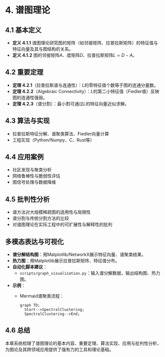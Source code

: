 # 4. 谱图理论

## 4.1 基本定义

- **定义 4.1.1** 谱图理论研究图的矩阵（如邻接矩阵、拉普拉斯矩阵）的特征值与特征向量及其与图结构的关系。
- **定义 4.1.2** 图的邻接矩阵$A$、度矩阵$D$、拉普拉斯矩阵$L=D-A$。

## 4.2 重要定理

- **定理 4.2.1**（拉普拉斯谱与连通性）：$L$的零特征值个数等于图的连通分量数。
- **定理 4.2.2**（Algebraic Connectivity）：$L$的第二小特征值（Fiedler值）反映图的连通性强弱。
- **定理 4.2.3**（谱分割）：最小割可通过$L$的特征向量近似求解。

## 4.3 算法与实现

- 拉普拉斯特征分解、谱聚类算法、Fiedler向量计算
- 工程实现（Python/Numpy、C、Rust等）

## 4.4 应用案例

- 社区发现与聚类分析
- 网络鲁棒性与脆弱性评估
- 图信号处理与数据降维

## 4.5 批判性分析

- 谱方法对大规模稀疏图的适用性与局限性
- 谱分割与传统分割方法的比较
- 对谱图理论在实际工程中的可扩展性与解释性的批判

## 多模态表达与可视化

- **谱分解结构图**：用Matplotlib/NetworkX展示特征向量、谱聚类结果。
- **热力图**：用Matplotlib展示拉普拉斯矩阵、特征值分布。
- **自动化脚本建议**：
  - `scripts/graph_visualization.py`：输入谱分解数据，输出结构图、热力图。
- **示例**：
  - Mermaid谱聚类流程：

    ```mermaid
    graph TD;
      Start-->SpectralClustering;
      SpectralClustering-->End;
    ```

## 4.6 总结

本章系统梳理了谱图理论的基本内容、重要定理、算法实现、应用与批判性分析，为图论及其跨领域应用提供了强有力的工具和理论基础。
